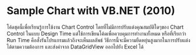 # Sample Chart with VB.NET (2010)

โค้ดชุดนี้เพื่อเรียนรู้การใช้งาน Chart Control โดยที่ไม่มีการปรับแต่งคุณสมบัติใดๆของ Chart Control ในแบบ Design Time แต่ใช้การเขียนโค้ดเพื่อควบคุมการทำงานทั้งหมด หรือที่เรียกว่า Run Time คือสั่งรันโปรแกรมแล้วถึงจะเห็นผลลัพธ์ วิธีการนี้จะมีความยืดหยุ่นสูงมากในการปรับแต่งได้ตามความต้องการ และส่งค่าจาก DataGridView ออกไปยัง Excel ได้
